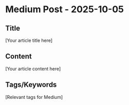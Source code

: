 # Medium Post - 2025-10-05

## Title
[Your article title here]

## Content
[Your article content here]

## Tags/Keywords
[Relevant tags for Medium]

